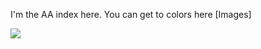 I'm the AA index here. You can get to colors here [Images]

<img src="http://res.cloudinary.com/livingdirect/image/upload/v1475064523/team-web-designers/global-assets/logo-wcd.svg">